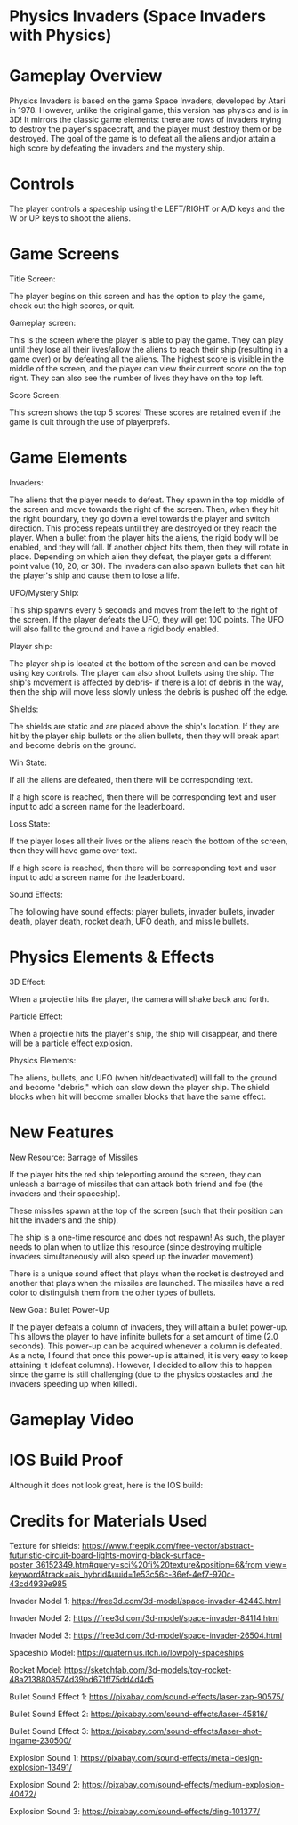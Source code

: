 # Physics Invaders (Space Invaders with Physics) 

# Gameplay Overview 
Physics Invaders is based on the game Space Invaders, developed by Atari in 1978. However, unlike the original game, this version has physics and is in 3D! 
It mirrors the classic game elements: there are rows of invaders trying to destroy the player's spacecraft, and the player must destroy them or be destroyed. 
The goal of the game is to defeat all the aliens and/or attain a high score by defeating the invaders and the mystery ship. 

# Controls 
The player controls a spaceship using the LEFT/RIGHT or A/D keys and the W or UP keys to shoot the aliens. 

# Game Screens 
Title Screen: 

The player begins on this screen and has the option to play the game, check out the high scores, or quit. 

Gameplay screen: 

This is the screen where the player is able to play the game. They can play until they lose all their lives/allow the aliens to reach their ship (resulting in a game over) or by defeating all the aliens.
The highest score is visible in the middle of the screen, and the player can view their current score on the top right. They can also see the number of lives they have on the top left.

Score Screen: 

This screen shows the top 5 scores! These scores are retained even if the game is quit through the use of playerprefs. 

# Game Elements 
Invaders: 

The aliens that the player needs to defeat. They spawn in the top middle of the screen and move towards the right of the screen. Then, when they hit the right boundary, they go down a level towards the player and switch direction. This process repeats until they are destroyed or they reach the player. When a bullet from the player hits the aliens, the rigid body will be enabled, and they will fall. If another object hits them, then they will rotate in place. Depending on which alien they defeat, the player gets a different point value (10, 20, or 30). The invaders can also spawn bullets that can hit the player's ship and cause them to lose a life. 

UFO/Mystery Ship: 

This ship spawns every 5 seconds and moves from the left to the right of the screen. If the player defeats the UFO, they will get 100 points. The UFO will also fall to the ground and have a rigid body enabled. 

Player ship: 

The player ship is located at the bottom of the screen and can be moved using key controls. The player can also shoot bullets using the ship. The ship's movement is affected by debris- if there is a lot of debris in the way, then the ship will move less slowly unless the debris is pushed off the edge. 

Shields: 

The shields are static and are placed above the ship's location. If they are hit by the player ship bullets or the alien bullets, then they will break apart and become debris on the ground.  

Win State: 

If all the aliens are defeated, then there will be corresponding text. 

If a high score is reached, then there will be corresponding text and user input to add a screen name for the leaderboard. 

Loss State: 

If the player loses all their lives or the aliens reach the bottom of the screen, then they will have game over text.

If a high score is reached, then there will be corresponding text and user input to add a screen name for the leaderboard. 

Sound Effects: 

The following have sound effects:  player bullets, invader bullets, invader death, player death, rocket death, UFO death, and missile bullets.

# Physics Elements & Effects 

3D Effect: 

When a projectile hits the player, the camera will shake back and forth. 

Particle Effect: 

When a projectile hits the player's ship, the ship will disappear, and there will be a particle effect explosion. 

Physics Elements: 

The aliens, bullets, and UFO (when hit/deactivated) will fall to the ground and become "debris," which can slow down the player ship. The shield blocks when hit will become smaller blocks that have the same effect. 

# New Features 
New Resource: Barrage of Missiles 

If the player hits the red ship teleporting around the screen, they can unleash a barrage of missiles that can attack both friend and foe (the invaders and their spaceship). 

These missiles spawn at the top of the screen (such that their position can hit the invaders and the ship).

The ship is a one-time resource and does not respawn!
As such, the player needs to plan when to utilize this resource (since destroying multiple invaders simultaneously will also speed up the invader movement). 

There is a unique sound effect that plays when the rocket is destroyed and another that plays when the missiles are launched. The missiles have a red color to distinguish them from the other types of bullets. 

New Goal: Bullet Power-Up 

If the player defeats a column of invaders, they will attain a bullet power-up. This allows the player to have infinite bullets for a set amount of time (2.0 seconds). This power-up can be acquired whenever a column is defeated. 
As a note, I found that once this power-up is attained, it is very easy to keep attaining it (defeat columns). However, I decided to allow this to happen since the game is still challenging (due to the physics obstacles and the invaders speeding up when killed). 

# Gameplay Video 


# IOS Build Proof

Although it does not look great, here is the IOS build: 

# Credits for Materials Used

Texture for shields: https://www.freepik.com/free-vector/abstract-futuristic-circuit-board-lights-moving-black-surface-poster_36152349.htm#query=sci%20fi%20texture&position=6&from_view=keyword&track=ais_hybrid&uuid=1e53c56c-36ef-4ef7-970c-43cd4939e985

Invader Model 1: https://free3d.com/3d-model/space-invader-42443.html

Invader Model 2: https://free3d.com/3d-model/space-invader-84114.html

Invader Model 3: https://free3d.com/3d-model/space-invader-26504.html

Spaceship Model: https://quaternius.itch.io/lowpoly-spaceships

Rocket Model: https://sketchfab.com/3d-models/toy-rocket-48a2138808574d39bd671ff75dd4d4d5

Bullet Sound Effect 1: https://pixabay.com/sound-effects/laser-zap-90575/

Bullet Sound Effect 2: https://pixabay.com/sound-effects/laser-45816/

Bullet Sound Effect 3: https://pixabay.com/sound-effects/laser-shot-ingame-230500/

Explosion Sound 1: https://pixabay.com/sound-effects/metal-design-explosion-13491/

Explosion Sound 2: https://pixabay.com/sound-effects/medium-explosion-40472/

Explosion Sound 3: https://pixabay.com/sound-effects/ding-101377/
